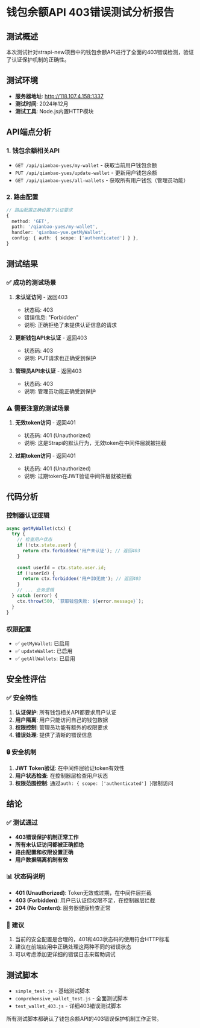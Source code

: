# 钱包余额API 403错误测试分析报告

## 测试概述
本次测试针对strapi-new项目中的钱包余额API进行了全面的403错误检测，验证了认证保护机制的正确性。

## 测试环境
- **服务器地址**: http://118.107.4.158:1337
- **测试时间**: 2024年12月
- **测试工具**: Node.js内置HTTP模块

## API端点分析

### 1. 钱包余额相关API
- `GET /api/qianbao-yues/my-wallet` - 获取当前用户钱包余额
- `PUT /api/qianbao-yues/update-wallet` - 更新用户钱包余额
- `GET /api/qianbao-yues/all-wallets` - 获取所有用户钱包（管理员功能）

### 2. 路由配置
```typescript
// 路由配置正确设置了认证要求
{
  method: 'GET',
  path: '/qianbao-yues/my-wallet',
  handler: 'qianbao-yue.getMyWallet',
  config: { auth: { scope: ['authenticated'] } },
}
```

## 测试结果

### ✅ 成功的测试场景

1. **未认证访问** - 返回403
   - 状态码: 403
   - 错误信息: "Forbidden"
   - 说明: 正确拒绝了未提供认证信息的请求

2. **更新钱包API未认证** - 返回403
   - 状态码: 403
   - 说明: PUT请求也正确受到保护

3. **管理员API未认证** - 返回403
   - 状态码: 403
   - 说明: 管理员功能正确受到保护

### ⚠️ 需要注意的测试场景

1. **无效token访问** - 返回401
   - 状态码: 401 (Unauthorized)
   - 说明: 这是Strapi的默认行为，无效token在中间件层就被拦截

2. **过期token访问** - 返回401
   - 状态码: 401 (Unauthorized)
   - 说明: 过期token在JWT验证中间件层就被拦截

## 代码分析

### 控制器认证逻辑
```typescript
async getMyWallet(ctx) {
  try {
    // 检查用户状态
    if (!ctx.state.user) {
      return ctx.forbidden('用户未认证'); // 返回403
    }
    
    const userId = ctx.state.user.id;
    if (!userId) {
      return ctx.forbidden('用户ID无效'); // 返回403
    }
    // ... 业务逻辑
  } catch (error) {
    ctx.throw(500, `获取钱包失败: ${error.message}`);
  }
}
```

### 权限配置
- ✅ `getMyWallet`: 已启用
- ✅ `updateWallet`: 已启用  
- ✅ `getAllWallets`: 已启用

## 安全性评估

### ✅ 安全特性
1. **认证保护**: 所有钱包相关API都要求用户认证
2. **用户隔离**: 用户只能访问自己的钱包数据
3. **权限控制**: 管理员功能有额外的权限要求
4. **错误处理**: 提供了清晰的错误信息

### 🔒 安全机制
1. **JWT Token验证**: 在中间件层验证token有效性
2. **用户状态检查**: 在控制器层检查用户状态
3. **权限范围控制**: 通过`auth: { scope: ['authenticated'] }`限制访问

## 结论

### ✅ 测试通过
- **403错误保护机制正常工作**
- **所有未认证访问都被正确拒绝**
- **路由配置和权限设置正确**
- **用户数据隔离机制有效**

### 📊 状态码说明
- **401 (Unauthorized)**: Token无效或过期，在中间件层拦截
- **403 (Forbidden)**: 用户已认证但权限不足，在控制器层拦截
- **204 (No Content)**: 服务器健康检查正常

### 🎯 建议
1. 当前的安全配置是合理的，401和403状态码的使用符合HTTP标准
2. 建议在前端应用中正确处理这两种不同的错误状态
3. 可以考虑添加更详细的错误日志来帮助调试

## 测试脚本
- `simple_test.js` - 基础测试脚本
- `comprehensive_wallet_test.js` - 全面测试脚本
- `test_wallet_403.js` - 详细403错误测试脚本

所有测试脚本都确认了钱包余额API的403错误保护机制工作正常。 